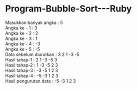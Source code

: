 # Program-Bubble-Sort---Ruby<br/>
Masukkan banyak angka : 5<br/>
Angka ke - 1 : 3<br/>
Angka ke - 2 : 2<br/>
Angka ke - 3 : 1<br/>
Angka ke - 4 : -3<br/>
Angka ke - 5 : -5<br/>
Data sebelum diurutkan : 3 2 1 -3 -5<br/>
Hasil tahap-1 : 2 1 -3 -5 3<br/>
Hasil tahap-2 : 1 -3 -5 2 3<br/>
Hasil tahap-3 : -3 -5 1 2 3<br/>
Hasil tahap-4 : -5 -3 1 2 3<br/>
Hasil pengurutan data : -5 -3 1 2 3
